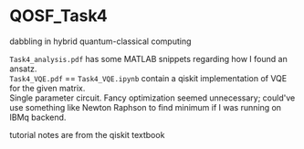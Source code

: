 # QOSF_Task4
dabbling in hybrid quantum-classical computing

`Task4_analysis.pdf` has some MATLAB snippets regarding how I found an ansatz.  
`Task4_VQE.pdf` == `Task4_VQE.ipynb` contain a qiskit implementation of VQE for the given matrix.  
Single parameter circuit. Fancy optimization seemed unnecessary; could've use something like Newton Raphson to find minimum if I was running on IBMq backend.

tutorial notes are from the qiskit textbook
